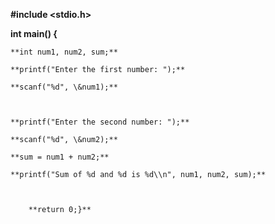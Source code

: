 **#include <stdio.h>**



**int main() {**

    

    **int num1, num2, sum;**

    **printf("Enter the first number: ");**

    **scanf("%d", \&num1);**



    **printf("Enter the second number: ");**

    **scanf("%d", \&num2);**

    **sum = num1 + num2;**

    **printf("Sum of %d and %d is %d\\n", num1, num2, sum);**



        **return 0;}**

